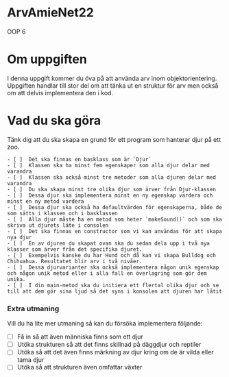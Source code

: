 # ArvAmieNet22
OOP 6 
# Om uppgiften

I denna uppgift kommer du öva på att använda arv inom objektorientering. Uppgiften handlar till stor del om att tänka ut en struktur för arv men också om att delvis implementera den i kod.

# Vad du ska göra

Tänk dig att du ska skapa en grund för ett program som hanterar djur på ett zoo.

    - [ ]  Det ska finnas en basklass som är `Djur`
    - [ ]  Klassen ska ha minst fem egenskaper som alla djur delar med varandra
    - [ ]  Klassen ska också minst tre metoder som alla djuren delar med varandra
    - [ ]  Du ska skapa minst tre olika djur som ärver från Djur-klassen
    - [ ]  Dessa djur ska implementera minst en ny egenskap vardera och minst en ny metod vardera
    - [ ]  Dessa djur ska också ha defaultvärden för egenskaperna, både de som sätts i klassen och i basklassen
    - [ ]  Alla djur måste ha en metod som heter `makeSound()` och som ska skriva ut djurets läte i consolen
    - [ ]  Det ska finnas en constructor som vi kan användas för att skapa nya djur
    - [ ]  En av djuren du skapat ovan ska du sedan dela upp i två nya klasser som ärver från det specifika djuret.
    - [ ]  Exempelvis kanske du har Hund och då kan vi skapa Bulldog och Chihuahua. Resultatet blir arv i två nivåer.
    - [ ]  Dessa djurvarianter ska också implementera någon unik egenskap och någon unik metod eller i alla fall en överlagring som gör dem unika.
    - [ ]  I din main-metod ska du initiera ett flertal olika djur och se till att dem gör sina ljud så det syns i konsolen att djuren har låtit

### Extra utmaning

Vill du ha lite mer utmaning så kan du försöka implementera följande:

- [ ]  Få in så att även människa finns som ett djur
- [ ]  Utöka strukturen så att det finns skillnad på däggdjur och reptiler
- [ ]  Utöka så att det även finns märkning av djur kring om de är vilda eller tama djur
- [ ]  Utöka så att strukturen även omfattar växter
